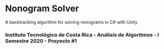 # Nonogram Solver
A backtracking algorithm for solving nonograms in C# with Unity

### Instituto Tecnológico de Costa Rica - Análisis de Algoritmos - I Semestre 2020 - Proyecto #1

